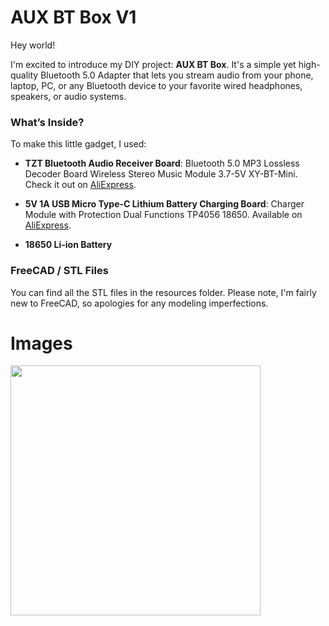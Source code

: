 # AUX BT Box V1

Hey world!

I'm excited to introduce my DIY project: **AUX BT Box**. It's a simple yet high-quality Bluetooth 5.0 Adapter that lets you stream audio from your phone, laptop, PC, or any Bluetooth device to your favorite wired headphones, speakers, or audio systems.

### What’s Inside?

To make this little gadget, I used:

- **TZT Bluetooth Audio Receiver Board**: Bluetooth 5.0 MP3 Lossless Decoder Board Wireless Stereo Music Module 3.7-5V XY-BT-Mini. Check it out on [AliExpress](https://www.aliexpress.com/item/1005002231624213.html).

- **5V 1A USB Micro Type-C Lithium Battery Charging Board**: Charger Module with Protection Dual Functions TP4056 18650. Available on [AliExpress](https://www.aliexpress.com/item/1005001961975062.html).

- **18650 Li-ion Battery**

### FreeCAD / STL Files

You can find all the STL files in the resources folder. Please note, I'm fairly new to FreeCAD, so apologies for any modeling imperfections.




# Images
<img src="[https://cloud.githubusercontent.com/assets/yourgif.gif](https://raw.githubusercontent.com/tmollov/aux-bt-box-freecad/main/resources/images/img1.jpg)" width="400">
